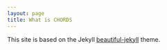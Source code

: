 ```yaml
---
layout: page
title: What is CHORDS
---
```


This site is based on the Jekyll [beautiful-jekyll](readme.html) theme.